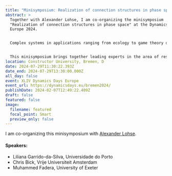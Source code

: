 ```yaml
---
title: "Minisymposium: Realization of connection structures in phase space"
abstract: >
  Together with Alexander Lohse, I am co-organizing the minisymposium
  "Realization of connection structures in phase space" at the Dynamics Days
  Europe 2024.


  Complex systems in applications ranging from ecology to game theory display dynamic transitions between different (quasi-)invariant states. A well-known example are fluctuations of species abundancies in ecosystems. When more than two such states are present, not all transitions are necessarily possible and intriguing patterns may emerge in the connection structure. These transitions can be modeled e.g. as heteroclinic or excitable connections between (quasi-)invariant sets. Recent years have seen remarkable developments when it comes to realizing specific transition structures—given by a directed graph—as dynamical structures in the phase space of an ODE system. Oftentimes, additional restrictions are to be met: for instance, additional dynamical properties such as robustness or stability might be desirable for the connection structure. On the other hand, the class of vector fields in which the design takes place can be restricted for example by underlying symmetries or coupling structure.


  This minisymposium brings together leading experts in the area of restricted design to discuss recent advances and to uncover potential future paths.
location: Constructor University, Bremen, D
date: 2024-07-29T11:30:22.393Z
date_end: 2024-07-29T13:30:00.000Z
all_day: false
event: XLIV Dynamics Days Europe
event_url: https://dynamicsdays.eu/bremen2024/
publishDate: 2024-02-07T12:49:22.409Z
draft: false
featured: false
image:
  filename: featured
  focal_point: Smart
  preview_only: false
---
```

I am co-organizing this minisymposium with [Alexander Lohse](https://www.math.uni-hamburg.de/en/forschung/bereiche/am/personen/lohse-alexander.html).

#### Speakers:

* Liliana Garrido-da-Silva, Universidade do Porto
* Chris Bick, Vrije Universiteit Amsterdam
* Muhammed Fadera, University of Exeter